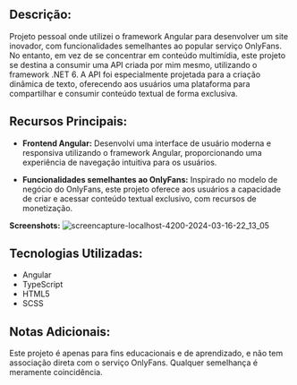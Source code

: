 ## Descrição:

Projeto pessoal onde utilizei o framework Angular para desenvolver um site inovador, com funcionalidades semelhantes ao popular serviço OnlyFans. No entanto, em vez de se concentrar em conteúdo multimídia, este projeto se destina a consumir uma API criada por mim mesmo, utilizando o framework .NET 6. A API foi especialmente projetada para a criação dinâmica de texto, oferecendo aos usuários uma plataforma para compartilhar e consumir conteúdo textual de forma exclusiva.

## Recursos Principais:

- **Frontend Angular:** Desenvolvi uma interface de usuário moderna e responsiva utilizando o framework Angular, proporcionando uma experiência de navegação intuitiva para os usuários.

- **Funcionalidades semelhantes ao OnlyFans:** Inspirado no modelo de negócio do OnlyFans, este projeto oferece aos usuários a capacidade de criar e acessar conteúdo textual exclusivo, com recursos de monetização.

**Screenshots:** 
![screencapture-localhost-4200-2024-03-16-22_13_05](https://github.com/LSaints/OnlyPostsAngular/assets/132153413/1d3867d8-33f0-46a6-80a1-45b30fe0b268)

## Tecnologias Utilizadas:

- Angular
- TypeScript
- HTML5
- SCSS

## Notas Adicionais:

Este projeto é apenas para fins educacionais e de aprendizado, e não tem associação direta com o serviço OnlyFans. Qualquer semelhança é meramente coincidência.
